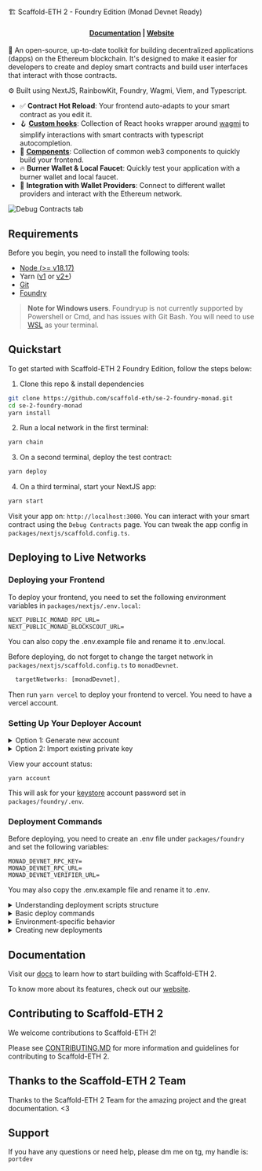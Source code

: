 🏗 Scaffold-ETH 2 - Foundry Edition (Monad Devnet Ready)

<h4 align="center">
  <a href="https://docs.scaffoldeth.io">Documentation</a> |
  <a href="https://scaffoldeth.io">Website</a>
</h4>

🧪 An open-source, up-to-date toolkit for building decentralized applications (dapps) on the Ethereum blockchain. It's designed to make it easier for developers to create and deploy smart contracts and build user interfaces that interact with those contracts.

⚙️ Built using NextJS, RainbowKit, Foundry, Wagmi, Viem, and Typescript.

- ✅ **Contract Hot Reload**: Your frontend auto-adapts to your smart contract as you edit it.
- 🪝 **[Custom hooks](https://docs.scaffoldeth.io/hooks/)**: Collection of React hooks wrapper around [wagmi](https://wagmi.sh/) to simplify interactions with smart contracts with typescript autocompletion.
- 🧱 [**Components**](https://docs.scaffoldeth.io/components/): Collection of common web3 components to quickly build your frontend.
- 🔥 **Burner Wallet & Local Faucet**: Quickly test your application with a burner wallet and local faucet.
- 🔐 **Integration with Wallet Providers**: Connect to different wallet providers and interact with the Ethereum network.

![Debug Contracts tab](https://github.com/scaffold-eth/scaffold-eth-2/assets/55535804/b237af0c-5027-4849-a5c1-2e31495cccb1)

## Requirements

Before you begin, you need to install the following tools:

- [Node (>= v18.17)](https://nodejs.org/en/download/)
- Yarn ([v1](https://classic.yarnpkg.com/en/docs/install/) or [v2+](https://yarnpkg.com/getting-started/install))
- [Git](https://git-scm.com/downloads)
- [Foundry](https://book.getfoundry.sh/getting-started/installation)

> **Note for Windows users**. Foundryup is not currently supported by Powershell or Cmd, and has issues with Git Bash. You will need to use [WSL](https://learn.microsoft.com/en-us/windows/wsl/install) as your terminal.

## Quickstart

To get started with Scaffold-ETH 2 Foundry Edition, follow the steps below:

1. Clone this repo & install dependencies

```bash
git clone https://github.com/scaffold-eth/se-2-foundry-monad.git
cd se-2-foundry-monad
yarn install
```

2. Run a local network in the first terminal:

```bash
yarn chain
```

3. On a second terminal, deploy the test contract:

```bash
yarn deploy
```

4. On a third terminal, start your NextJS app:

```bash
yarn start
```

Visit your app on: `http://localhost:3000`. You can interact with your smart contract using the `Debug Contracts` page. You can tweak the app config in `packages/nextjs/scaffold.config.ts`.

## Deploying to Live Networks

### Deploying your Frontend

To deploy your frontend, you need to set the following environment variables in `packages/nextjs/.env.local`:

```
NEXT_PUBLIC_MONAD_RPC_URL=
NEXT_PUBLIC_MONAD_BLOCKSCOUT_URL=
```

You can also copy the .env.example file and rename it to .env.local.

Before deploying, do not forget to change the target network in `packages/nextjs/scaffold.config.ts` to `monadDevnet`.

```typescript
  targetNetworks: [monadDevnet],
```

Then run `yarn vercel` to deploy your frontend to vercel. You need to have a vercel account.

### Setting Up Your Deployer Account

<details>
<summary>Option 1: Generate new account</summary>

```
yarn generate
```

This creates a `scaffold-eth-custom` [keystore](https://book.getfoundry.sh/reference/cli/cast/wallet#cast-wallet) in `~/.foundry/keystores/scaffold-eth-custom` account.

Update `.env` in `packages/foundry`:

```
ETH_KEYSTORE_ACCOUNT=scaffold-eth-custom
```

</details>

<details>
<summary>Option 2: Import existing private key</summary>

```
yarn account:import
```

This imports your key as `scaffold-eth-custom`.

Update `.env`:

```
ETH_KEYSTORE_ACCOUNT=scaffold-eth-custom
```

</details>

View your account status:

```
yarn account
```

This will ask for your [keystore](https://book.getfoundry.sh/reference/cli/cast/wallet#cast-wallet) account password set in `packages/foundry/.env`.

### Deployment Commands

Before deploying, you need to create an .env file under `packages/foundry` and set the following variables:

```
MONAD_DEVNET_RPC_KEY=
MONAD_DEVNET_RPC_URL=
MONAD_DEVNET_VERIFIER_URL=
```

You may also copy the .env.example file and rename it to .env.

<details>
<summary>Understanding deployment scripts structure</summary>

Scaffold-ETH 2 uses two types of deployment scripts in `packages/foundry/script`:

1. `Deploy.s.sol`: Main deployment script that runs all contracts sequentially
2. Individual scripts (e.g., `DeployYourContract.s.sol`): Deploy specific contracts

Each script inherits from `ScaffoldETHDeploy` which handles:

- Deployer account setup and funding
- Contract verification preparation
- Exporting ABIs and addresses to the frontend
</details>

<details>
<summary>Basic deploy commands</summary>

1. Deploy all contracts (uses `Deploy.s.sol`):

```
yarn deploy
```

2. Deploy specific contract:

```bash
yarn deploy --file DeployYourContract.s.sol
```

3. Deploy to a network:

```
yarn deploy --network <network-name> --file <file-name>
```

For Monad Devnet, you can use:

```
yarn deploy --network monad-devnet
```

To verify the contract, you can use:

```
yarn verify --network monad-devnet
```

To do both right after one another, you can use:

```
yarn deploy --network monad-devnet && yarn verify --network monad-devnet
```

If you don't provide a file name, it will default to `Deploy.s.sol`.

</details>

<details>
<summary>Environment-specific behavior</summary>

**Local Development (`yarn chain`)**:

- No password needed for deployment if `ETH_KEYSTORE_ACCOUNT=scaffold-eth-default` is set in `.env` file.
- Uses Anvil's Account #9 as default keystore account

**Live Networks**:

- Requires custom keystore setup (see "Setting Up Your Deployer Account" above)
- Will prompt for keystore password
</details>

<details>
<summary>Creating new deployments</summary>

1. Create your contract in `packages/foundry/contracts`
2. Create deployment script in `packages/foundry/script` (use existing scripts as templates)
3. Add to main `Deploy.s.sol` if needed
4. Deploy using commands above
</details>

## Documentation

Visit our [docs](https://docs.scaffoldeth.io) to learn how to start building with Scaffold-ETH 2.

To know more about its features, check out our [website](https://scaffoldeth.io).

## Contributing to Scaffold-ETH 2

We welcome contributions to Scaffold-ETH 2!

Please see [CONTRIBUTING.MD](https://github.com/scaffold-eth/scaffold-eth-2/blob/main/CONTRIBUTING.md) for more information and guidelines for contributing to Scaffold-ETH 2.

## Thanks to the Scaffold-ETH 2 Team

Thanks to the Scaffold-ETH 2 Team for the amazing project and the great documentation.
<3

## Support

If you have any questions or need help, please dm me on tg, my handle is: `portdev`